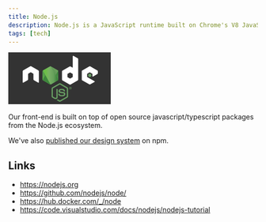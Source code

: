 ```yaml
---
title: Node.js
description: Node.js is a JavaScript runtime built on Chrome's V8 JavaScript engine.
tags: [tech]
---
```


![Node.js logo](node-logo.png "Node.js logo")

Our front-end is built on top of open source javascript/typescript packages from the Node.js ecosystem.

We've also [published our design system](https://www.npmjs.com/package/altinn-designsystem) on npm.

## Links

- https://nodejs.org
- https://github.com/nodejs/node/
- https://hub.docker.com/_/node
- https://code.visualstudio.com/docs/nodejs/nodejs-tutorial
